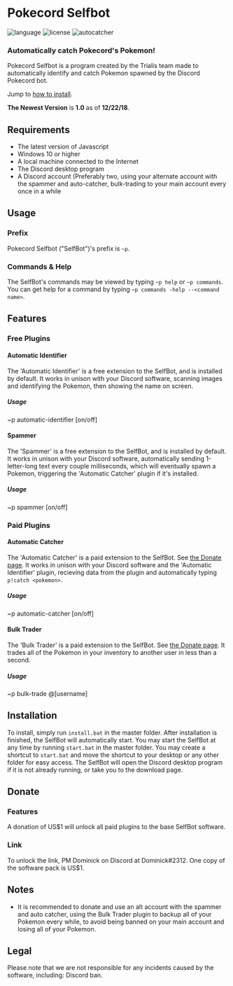 # Pokecord Selfbot
![language](https://img.shields.io/badge/LANGUAGE-JAVASCRIPT-yellow.svg?style=for-the-badge)
![license](https://img.shields.io/badge/LICENSE-GPL%20V3-green.svg?style=for-the-badge)
![autocatcher](https://img.shields.io/badge/AUTOCATCHER-US$1-red.svg?style=for-the-badge)
### Automatically catch Pokecord's Pokemon!
Pokecord Selfbot is a program created by the Trialis team made to automatically identify and catch Pokemon spawned by the Discord Pokecord bot.

Jump to [how to install](https://github.com/Trialis/Pokecord-Selfbot#installation).

**The Newest Version** is **1.0** as of **12/22/18**.
## Requirements
- The latest version of Javascript
- Windows 10 or higher
- A local machine connected to the Internet
- The Discord desktop program
- A Discord account (Preferably two, using your alternate account with the spammer and auto-catcher, bulk-trading to your main account every once in a while
## Usage
### Prefix
Pokecord Selfbot ("SelfBot")'s prefix is `~p`.
### Commands & Help
The SelfBot's commands may be viewed by typing `~p help` or `~p commands`. You can get help for a command by typing `~p commands -help --<command name>`.
## Features
### Free Plugins
#### Automatic Identifier
The 'Automatic Identifier' is a free extension to the SelfBot, and is installed by default. It works in unison with your Discord software, scanning images and identifying the Pokemon, then showing the name on screen.
##### Usage
~p automatic-identifier [on/off]
#### Spammer
The 'Spammer' is a free extension to the SelfBot, and is installed by default. It works in unison with your Discord software, automatically sending 1-letter-long text every couple milliseconds, which will eventually spawn a Pokemon, triggering the 'Automatic Catcher' plugin if it's installed.
##### Usage
~p spammer [on/off]
### Paid Plugins
#### Automatic Catcher
The 'Automatic Catcher' is a paid extension to the SelfBot. See [the Donate page](https://github.com/DankDominick/pokecord-selfbot#donate). It works in unison with your Discord software and the 'Automatic Identifier' plugin, recieving data from the plugin and automatically typing `p!catch <pokemon>`.
##### Usage
~p automatic-catcher [on/off]
#### Bulk Trader
The 'Bulk Trader' is a paid extension to the SelfBot. See [the Donate page](https://github.com/DankDominick/pokecord-selfbot#donate). It trades all of the Pokemon in your inventory to another user in less than a second.
##### Usage
~p bulk-trade @[username]
## Installation
To install, simply run `install.bat` in the master folder. After installation is finished, the SelfBot will automatically start. You may start the SelfBot at any time by running `start.bat` in the master folder. You may create a shortcut to `start.bat` and move the shortcut to your desktop or any other folder for easy access. The SelfBot will open the Discord desktop program if it is not already running, or take you to the download page.
## Donate
### Features
A donation of US$1 will unlock all paid plugins to the base SelfBot software.
### Link
To unlock the link, PM Dominick on Discord at Dominick#2312. One copy of the software pack is US$1.
## Notes
- It is recommended to donate and use an alt account with the spammer and auto catcher, using the Bulk Trader plugin to backup all of your Pokemon every while, to avoid being banned on your main account and losing all of your Pokemon.
## Legal
Please note that we are not responsible for any incidents caused by the software, including: Discord ban.
